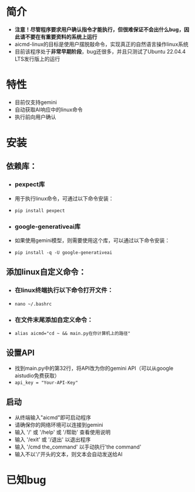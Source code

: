 # 简介
* **注意！尽管程序要求用户确认指令才能执行，但很难保证不会出什么bug，因此请不要在有重要资料的系统上运行**
* aicmd-linux的目标是使用户摆脱敲命令，实现真正的自然语言操作linux系统
* 目前该程序处于**非常早期阶段**，bug还很多，并且只测试了Ubuntu 22.04.4 LTS发行版上的运行


# 特性
* 目前仅支持gemini
* 自动获取AI响应中的linux命令
* 执行前向用户确认


# 安装

## 依赖库：
  * ### pexpect库
  * 用于执行linux命令，可通过以下命令安装：
  * ```pip install pexpect```

  * ### google-generativeai库
  * 如果使用gemini模型，则需要使用这个库，可以通过以下命令安装：
  * ```pip install -q -U google-generativeai```

## 添加linux自定义命令：
  * ### 在linux终端执行以下命令打开文件：
  * ```nano ~/.bashrc```

  * ### 在文件末尾添加自定义命令：
  * ```alias aicmd="cd ~ && main.py在你计算机上的路径"```

## 设置API
 * 找到main.py中的第32行，将API改为你的gemini API（可以从google aistudio免费获取）
 * ```api_key = "Your-API-Key"```

## 启动
  * 从终端输入"aicmd"即可启动程序
  * 请确保你的网络环境可以连接到gemini
  * 输入 '/' 或 '/help' 或 '/帮助' 查看使用说明
  * 输入 '/exit' 或 '/退出' 以退出程序
  * 输入 '/cmd the_command' 以手动执行'the command'
  * 输入不以'/'开头的文本，则文本会自动发送给AI


# 已知bug
